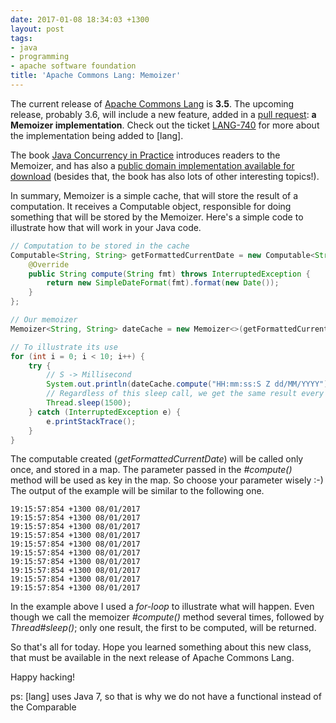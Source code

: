 ```yaml
---
date: 2017-01-08 18:34:03 +1300
layout: post
tags:
- java
- programming
- apache software foundation
title: 'Apache Commons Lang: Memoizer'
---
```


The current release of [Apache Commons Lang](https://commons.apache.org/proper/commons-lang/)
is **3.5**. The upcoming release, probably 3.6,
will include a new feature, added in a
[pull request](https://github.com/apache/commons-lang/pull/203):
**a Memoizer implementation**. Check out the ticket [LANG-740](https://issues.apache.org/jira/browse/LANG-740)
for more about the implementation being added to [lang].

The book [Java Concurrency in Practice](http://jcip.net/) introduces readers to the Memoizer,
and has also a [public domain implementation available for download](http://jcip.net/listings/Memoizer.java)
(besides that, the book has also lots of other interesting topics!).

In summary, Memoizer is a simple cache, that will store the result of
a computation. It receives a Computable object, responsible for doing something
that will be stored by the Memoizer. Here's a simple code to illustrate how that
will work in your Java code.

```java
// Computation to be stored in the cache
Computable<String, String> getFormattedCurrentDate = new Computable<String, String>() {
    @Override
    public String compute(String fmt) throws InterruptedException {
        return new SimpleDateFormat(fmt).format(new Date());
    }
};

// Our memoizer
Memoizer<String, String> dateCache = new Memoizer<>(getFormattedCurrentDate);

// To illustrate its use
for (int i = 0; i < 10; i++) {
    try {
        // S -> Millisecond
        System.out.println(dateCache.compute("HH:mm:ss:S Z dd/MM/YYYY"));
        // Regardless of this sleep call, we get the same result every iteration
        Thread.sleep(1500);
    } catch (InterruptedException e) {
        e.printStackTrace();
    }
}
```

The computable created (*getFormattedCurrentDate*) will be called only once, and stored in
a map. The parameter passed in the *#compute()* method will be used as key in the map.
So choose your parameter wisely :-) The output of the example will be similar to the following one.

```shell
19:15:57:854 +1300 08/01/2017
19:15:57:854 +1300 08/01/2017
19:15:57:854 +1300 08/01/2017
19:15:57:854 +1300 08/01/2017
19:15:57:854 +1300 08/01/2017
19:15:57:854 +1300 08/01/2017
19:15:57:854 +1300 08/01/2017
19:15:57:854 +1300 08/01/2017
19:15:57:854 +1300 08/01/2017
19:15:57:854 +1300 08/01/2017
```

In the example above I used a *for-loop* to illustrate what will happen. Even though we call
the memoizer *#compute()* method several times, followed by
*Thread#sleep()*; only one result, the first to be computed, will be returned.

So that's all for today. Hope you learned something about this new class, that must
be available in the next release of Apache Commons Lang.

Happy hacking!

ps: [lang] uses Java 7, so that is why we do not have a functional instead of the Comparable
